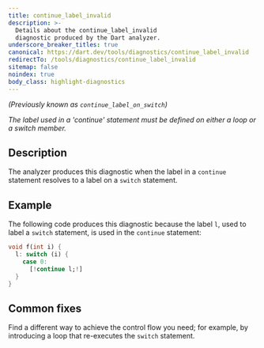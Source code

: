 ```yaml
---
title: continue_label_invalid
description: >-
  Details about the continue_label_invalid
  diagnostic produced by the Dart analyzer.
underscore_breaker_titles: true
canonical: https://dart.dev/tools/diagnostics/continue_label_invalid
redirectTo: /tools/diagnostics/continue_label_invalid
sitemap: false
noindex: true
body_class: highlight-diagnostics
---
```


_(Previously known as `continue_label_on_switch`)_

_The label used in a 'continue' statement must be defined on either a loop or a
switch member._

## Description

The analyzer produces this diagnostic when the label in a `continue`
statement resolves to a label on a `switch` statement.

## Example

The following code produces this diagnostic because the label `l`, used to
label a `switch` statement, is used in the `continue` statement:

```dart
void f(int i) {
  l: switch (i) {
    case 0:
      [!continue l;!]
  }
}
```

## Common fixes

Find a different way to achieve the control flow you need; for example, by
introducing a loop that re-executes the `switch` statement.
